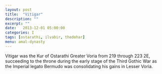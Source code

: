 ```yaml
---
layout: post
title:  "Vitigar"
description: ""
excerpt: ""
date:   2013-12-01 05:00:00
categories: I
tags: [ostarathi, ilvabir, thedohar]
menu: amal-dynasty
---
```


Vitigar was the Kur of Ostarathi Greater Voria from 219 through 223 2E, succeeding to the throne during the early stage of the Third Gothic War as the Imperial legato Bermudo was consolidating his gains in Lesser Voria.